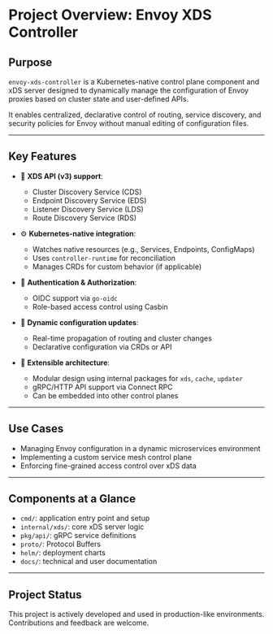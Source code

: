 # Project Overview: Envoy XDS Controller

## Purpose

`envoy-xds-controller` is a Kubernetes-native control plane component and xDS server designed to dynamically manage the configuration of Envoy proxies based on cluster state and user-defined APIs.

It enables centralized, declarative control of routing, service discovery, and security policies for Envoy without manual editing of configuration files.

---

## Key Features

- 📡 **XDS API (v3) support**:
    - Cluster Discovery Service (CDS)
    - Endpoint Discovery Service (EDS)
    - Listener Discovery Service (LDS)
    - Route Discovery Service (RDS)

- ⚙️ **Kubernetes-native integration**:
    - Watches native resources (e.g., Services, Endpoints, ConfigMaps)
    - Uses `controller-runtime` for reconciliation
    - Manages CRDs for custom behavior (if applicable)

- 🔐 **Authentication & Authorization**:
    - OIDC support via `go-oidc`
    - Role-based access control using Casbin

- 🧠 **Dynamic configuration updates**:
    - Real-time propagation of routing and cluster changes
    - Declarative configuration via CRDs or API

- 🧰 **Extensible architecture**:
    - Modular design using internal packages for `xds`, `cache`, `updater`
    - gRPC/HTTP API support via Connect RPC
    - Can be embedded into other control planes

---

## Use Cases

- Managing Envoy configuration in a dynamic microservices environment
- Implementing a custom service mesh control plane
- Enforcing fine-grained access control over xDS data

---

## Components at a Glance

- `cmd/`: application entry point and setup
- `internal/xds/`: core xDS server logic
- `pkg/api/`: gRPC service definitions
- `proto/`: Protocol Buffers
- `helm/`: deployment charts
- `docs/`: technical and user documentation

---

## Project Status

This project is actively developed and used in production-like environments. Contributions and feedback are welcome.